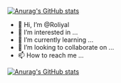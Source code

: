 [![Anurag's GitHub stats](https://github-readme-stats.vercel.app/api?username=issac)](https://github.com/anuraghazra/github-readme-stats)


- 👋 Hi, I’m @Roliyal
- 👀 I’m interested in ...
- 🌱 I’m currently learning ...
- 💞️ I’m looking to collaborate on ...
- 📫 How to reach me ...

<!---
Roliyal/Roliyal is a ✨ special ✨ repository because its `README.md` (this file) appears on your GitHub profile.
You can click the Preview link to take a look at your changes.
--->
[![Anurag's GitHub stats](https://github-readme-stats.vercel.app/api?username=issac)](https://github.com/anuraghazra/github-readme-stats)
